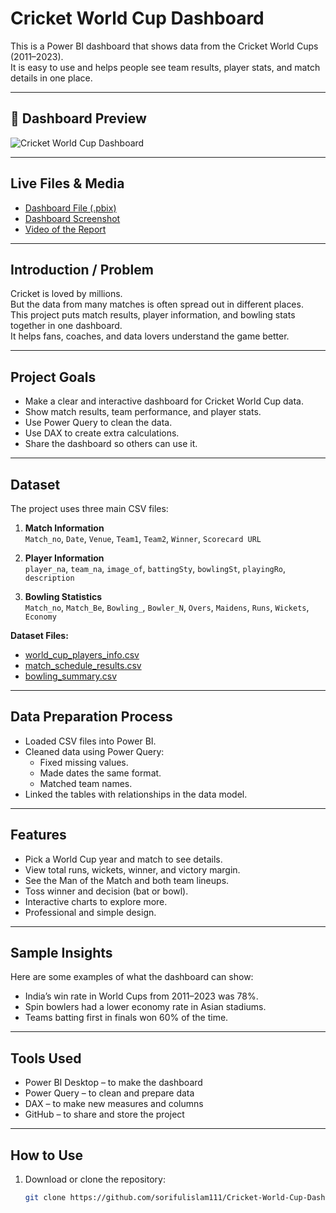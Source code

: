 # Cricket World Cup Dashboard

This is a Power BI dashboard that shows data from the Cricket World Cups (2011–2023).  
It is easy to use and helps people see team results, player stats, and match details in one place.  

---

## 📸 Dashboard Preview
![Cricket World Cup Dashboard](0ecb90a3-2545-4b53-94a6-7de9aefb0f59.png)

---

## Live Files & Media
- [Dashboard File (.pbix)](https://github.com/sorifulislam111/Cricket-World-Cup-Dashboard/blob/main/World%20Cup%20Cricket%20.pbix)  
- [Dashboard Screenshot](https://github.com/sorifulislam111/Cricket-World-Cup-Dashboard/blob/main/Screenshot%202025-08-09%20145647.png)  
- [Video of the Report](https://github.com/sorifulislam111/Cricket-World-Cup-Dashboard/blob/main/Videos%20of%20the%20report.mp4)  

---

## Introduction / Problem
Cricket is loved by millions.  
But the data from many matches is often spread out in different places.  
This project puts match results, player information, and bowling stats together in one dashboard.  
It helps fans, coaches, and data lovers understand the game better.

---

## Project Goals
- Make a clear and interactive dashboard for Cricket World Cup data.
- Show match results, team performance, and player stats.
- Use Power Query to clean the data.
- Use DAX to create extra calculations.
- Share the dashboard so others can use it.

---

## Dataset
The project uses three main CSV files:

1. **Match Information**  
   `Match_no`, `Date`, `Venue`, `Team1`, `Team2`, `Winner`, `Scorecard URL`

2. **Player Information**  
   `player_na`, `team_na`, `image_of`, `battingSty`, `bowlingSt`, `playingRo`, `description`

3. **Bowling Statistics**  
   `Match_no`, `Match_Be`, `Bowling_`, `Bowler_N`, `Overs`, `Maidens`, `Runs`, `Wickets`, `Economy`

**Dataset Files:**
- [world_cup_players_info.csv](https://github.com/sorifulislam111/Cricket-World-Cup-Dashboard/blob/main/world_cup_players_info.csv)  
- [match_schedule_results.csv](https://github.com/sorifulislam111/Cricket-World-Cup-Dashboard/blob/main/match_schedule_results.csv)  
- [bowling_summary.csv](https://github.com/sorifulislam111/Cricket-World-Cup-Dashboard/blob/main/bowling_summary.csv)  

---

## Data Preparation Process
- Loaded CSV files into Power BI.
- Cleaned data using Power Query:
  - Fixed missing values.
  - Made dates the same format.
  - Matched team names.
- Linked the tables with relationships in the data model.

---

## Features
- Pick a World Cup year and match to see details.
- View total runs, wickets, winner, and victory margin.
- See the Man of the Match and both team lineups.
- Toss winner and decision (bat or bowl).
- Interactive charts to explore more.
- Professional and simple design.

---

## Sample Insights
Here are some examples of what the dashboard can show:
- India’s win rate in World Cups from 2011–2023 was 78%.
- Spin bowlers had a lower economy rate in Asian stadiums.
- Teams batting first in finals won 60% of the time.

---

## Tools Used
- Power BI Desktop – to make the dashboard
- Power Query – to clean and prepare data
- DAX – to make new measures and columns
- GitHub – to share and store the project

---

## How to Use
1. Download or clone the repository:
   ```bash
   git clone https://github.com/sorifulislam111/Cricket-World-Cup-Dashboard.git
